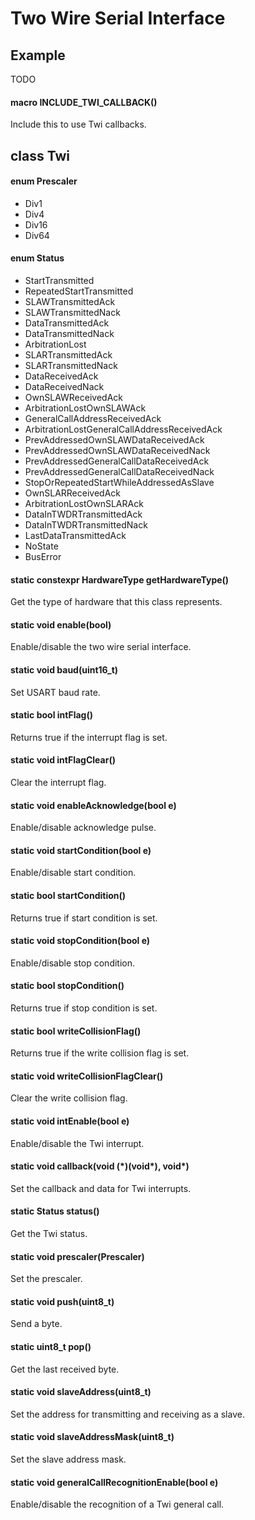 # Two Wire Serial Interface

## Example

TODO
#### macro INCLUDE_TWI_CALLBACK()
Include this to use Twi callbacks.
## class Twi

#### enum Prescaler
* Div1
* Div4
* Div16
* Div64

#### enum Status
* StartTransmitted
* RepeatedStartTransmitted
* SLAWTransmittedAck
* SLAWTransmittedNack
* DataTransmittedAck
* DataTransmittedNack
* ArbitrationLost
* SLARTransmittedAck
* SLARTransmittedNack
* DataReceivedAck
* DataReceivedNack
* OwnSLAWReceivedAck
* ArbitrationLostOwnSLAWAck
* GeneralCallAddressReceivedAck
* ArbitrationLostGeneralCallAddressReceivedAck
* PrevAddressedOwnSLAWDataReceivedAck
* PrevAddressedOwnSLAWDataReceivedNack
* PrevAddressedGeneralCallDataReceivedAck
* PrevAddressedGeneralCallDataReceivedNack
* StopOrRepeatedStartWhileAddressedAsSlave
* OwnSLARReceivedAck
* ArbitrationLostOwnSLARAck
* DataInTWDRTransmittedAck
* DataInTWDRTransmittedNack
* LastDataTransmittedAck
* NoState
* BusError

#### static constexpr HardwareType getHardwareType()
Get the type of hardware that this class represents.

#### static void enable(bool)
Enable/disable the two wire serial interface.

#### static void baud(uint16_t)
Set USART baud rate.

#### static bool intFlag()
Returns true if the interrupt flag is set.

#### static void intFlagClear()
Clear the interrupt flag.

#### static void enableAcknowledge(bool e)
Enable/disable acknowledge pulse.
#### static void startCondition(bool e)
Enable/disable start condition.

#### static bool startCondition()
Returns true if start condition is set.

#### static void stopCondition(bool e)
Enable/disable stop condition.

#### static bool stopCondition()
Returns true if stop condition is set.

#### static bool writeCollisionFlag()
Returns true if the write collision flag is set.

#### static void writeCollisionFlagClear()
Clear the write collision flag.

#### static void intEnable(bool e)
Enable/disable the Twi interrupt.

#### static void callback(void (\*)(void\*), void\*)
Set the callback and data for Twi interrupts.

#### static Status status()
Get the Twi status.

#### static void prescaler(Prescaler)
Set the prescaler.

#### static void push(uint8_t)
Send a byte.

#### static uint8_t pop()
Get the last received byte.

#### static void slaveAddress(uint8_t)
Set the address for transmitting and receiving as a slave.

#### static void slaveAddressMask(uint8_t)
Set the slave address mask.

#### static void generalCallRecognitionEnable(bool e)
Enable/disable the recognition of a Twi general call.

